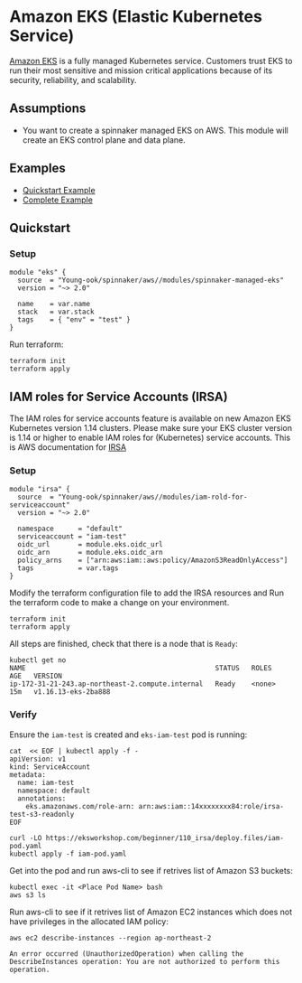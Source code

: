 # Amazon EKS (Elastic Kubernetes Service)
[Amazon EKS](https://aws.amazon.com/eks/) is a fully managed Kubernetes service. Customers trust EKS to run their most sensitive and mission critical applications because of its security, reliability, and scalability.

## Assumptions
* You want to create a spinnaker managed EKS on AWS. This module will create an EKS control plane and data plane.

## Examples
- [Quickstart Example](https://github.com/Young-ook/terraform-aws-spinnaker/tree/master/modules/spinnaker-managed-eks/README.md#Quickstart)
- [Complete Example](https://github.com/Young-ook/terraform-aws-spinnaker/tree/master/examples/spinnaker-managed-eks/README.md)

## Quickstart
### Setup
```hcl
module "eks" {
  source  = "Young-ook/spinnaker/aws//modules/spinnaker-managed-eks"
  version = "~> 2.0"

  name    = var.name
  stack   = var.stack
  tags    = { "env" = "test" }
}
```
Run terraform:
```
terraform init
terraform apply
```

## IAM roles for Service Accounts (IRSA)
The IAM roles for service accounts feature is available on new Amazon EKS Kubernetes version 1.14 clusters. Please make sure your EKS cluster version is 1.14 or higher to enable IAM roles for (Kubernetes) service accounts.
This is AWS documentation for [IRSA]( https://docs.aws.amazon.com/eks/latest/userguide/iam-roles-for-service-accounts.html)

### Setup
```hcl
module "irsa" {
  source  = "Young-ook/spinnaker/aws//modules/iam-rold-for-serviceaccount"
  version = "~> 2.0"

  namespace      = "default"
  serviceaccount = "iam-test"
  oidc_url       = module.eks.oidc_url
  oidc_arn       = module.eks.oidc_arn
  policy_arns    = ["arn:aws:iam::aws:policy/AmazonS3ReadOnlyAccess"]
  tags           = var.tags
}
```
Modify the terraform configuration file to add the IRSA resources and Run the terraform code to make a change on your environment.
```
terraform init
terraform apply
```
All steps are finished, check that there is a node that is `Ready`:
```
kubectl get no
NAME                                               STATUS   ROLES    AGE   VERSION
ip-172-31-21-243.ap-northeast-2.compute.internal   Ready    <none>   15m   v1.16.13-eks-2ba888
```

### Verify
Ensure the `iam-test` is created and `eks-iam-test` pod is running:
```
cat  << EOF | kubectl apply -f -
apiVersion: v1
kind: ServiceAccount
metadata:
  name: iam-test
  namespace: default
  annotations:
    eks.amazonaws.com/role-arn: arn:aws:iam::14xxxxxxxx84:role/irsa-test-s3-readonly
EOF
```
```
curl -LO https://eksworkshop.com/beginner/110_irsa/deploy.files/iam-pod.yaml
kubectl apply -f iam-pod.yaml
```
Get into the pod and run aws-cli to see if retrives list of Amazon S3 buckets:
```
kubectl exec -it <Place Pod Name> bash
aws s3 ls
```
Run aws-cli to see if it retrives list of Amazon EC2 instances which does not have privileges in the allocated IAM policy:
```
aws ec2 describe-instances --region ap-northeast-2

An error occurred (UnauthorizedOperation) when calling the DescribeInstances operation: You are not authorized to perform this operation.
```
